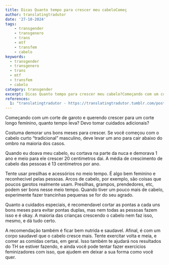 ```yaml
---
title: Dicas Quanto tempo para crescer meu cabeloComeç
author: translatingtradutor
date: '27-10-2024'
tags:
    - transgender
    - transgenero
    - trans
    - mtf
    - transfem
    - cabelo
keywords:
  - transgender
  - transgenero
  - trans
  - mtf
  - transfem
  - cabelo
category: transgender
excerpt: Dicas Quanto tempo para crescer meu cabelo?Começando com um corte de garoto e querendo crescer para um corte longo feminino, quanto tempo leva? Devo...
references:
  1: "translatingtradutor - https://translatingtradutor.tumblr.com/post/765507311864365056/dicas-quanto-tempo-para-crescer-meu-cabelo"
---
```


Começando com um corte de garoto e querendo crescer para um corte longo feminino, quanto tempo leva? Devo tomar cuidados adicionais?

Costuma demorar uns bons meses para crescer. Se você começou com o cabelo curto “tradicional” masculino, deve levar um ano para cair abaixo do ombro na maioria dos casos.

Quando eu doava meu cabelo, eu cortava na parte da nuca e demorava 1 ano e meio para ele crescer 20 centimetros dai. A média de crescimento de cabelo das pessoas é 13 centimetros por ano.

Tente usar presilhas e acessórios no meio tempo. É algo bem feminino e reconhecivel pelas pessoas. Arcos de cabelo, por exemplo, são coisas que poucos garotos realmente usam. Presilhas, grampos, prendedores, etc, podem ser bons nesse meio tempo. Quando tiver um pouco mais de cabelo, experimente fazer trancinhas pequenas se for do seu agrado.

Quanto a cuidados especiais, é recomendavel cortar as pontas a cada uns bons meses para evitar pontas duplas, mas nem todas as pessoas fazem isso e é okay. A maioria das crianças crescendo o cabelo nem faz isso, mesmo, e dá tudo certo.

A recomendação também é ficar bem nutrida e saudavel. Afinal, é com um corpo saudavel que o cabelo cresce mais. Tente exercitar volta e meia, e comer as comidas certas, em geral. Isso também te ajudará nos resultados do TH se estiver fazendo, e ainda você pode tentar fazer exercicios feminizadores com isso, que ajudem em deixar a sua forma como você quer.